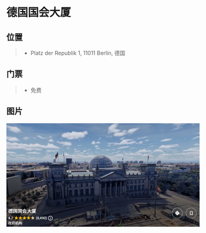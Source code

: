 # 德国国会大厦

## 位置
>- Platz der Republik 1, 11011 Berlin, 德国

## 门票
>- 免费

## 图片
![源: 谷歌地图](./德国国会大厦.png)